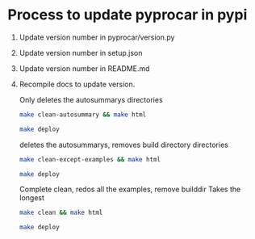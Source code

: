 # Process to update pyprocar in pypi

1. Update version number in pyprocar/version.py
2. Update version number in setup.json
3.  Update version number in README.md

4.  Recompile docs to update version.

    Only deletes the autosummarys directories
    ```bash
    make clean-autosummary && make html

    make deploy
    ```

    deletes the autosummarys, removes build directory directories
    ```bash
    make clean-except-examples && make html

    make deploy
    ```

    Complete clean, redos all the examples, remove builddir Takes the longest
    ```bash
    make clean && make html

    make deploy
    ```